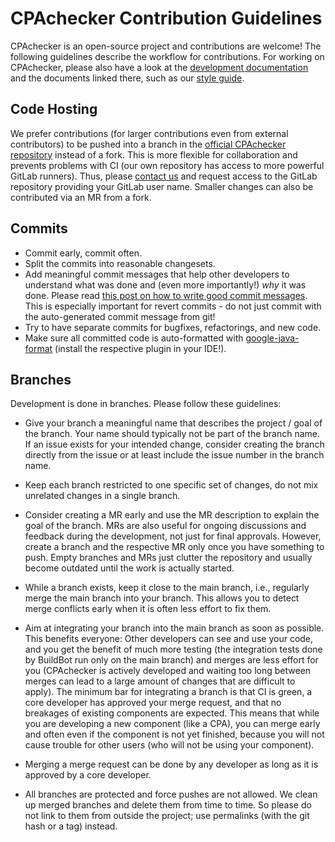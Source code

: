 <!--
This file is part of CPAchecker,
a tool for configurable software verification:
https://cpachecker.sosy-lab.org

SPDX-FileCopyrightText: 2007-2024 Dirk Beyer <https://www.sosy-lab.org>

SPDX-License-Identifier: Apache-2.0
-->

CPAchecker Contribution Guidelines
==================================

CPAchecker is an open-source project and contributions are welcome!
The following guidelines describe the workflow for contributions.
For working on CPAchecker, please also have a look at the [development documentation](doc/Developing.md)
and the documents linked there, such as our [style guide](doc/StyleGuide.md).

Code Hosting
------------
We prefer contributions (for larger contributions even from external contributors)
to be pushed into a branch in the [official CPAchecker repository](https://gitlab.com/sosy-lab/software/cpachecker/)
instead of a fork.
This is more flexible for collaboration and prevents problems with CI
(our own repository has access to more powerful GitLab runners).
Thus, please [contact us](https://cpachecker.sosy-lab.org/contact.php)
and request access to the GitLab repository providing your GitLab user name.
Smaller changes can also be contributed via an MR from a fork.

Commits
-------
- Commit early, commit often.
- Split the commits into reasonable changesets.
- Add meaningful commit messages that help other developers
  to understand what was done and (even more importantly!) *why* it was done.
  Please read [this post on how to write good commit messages](https://cbea.ms/git-commit/).
  This is especially important for revert commits -
  do not just commit with the auto-generated commit message from git!
- Try to have separate commits for bugfixes, refactorings, and new code.
- Make sure all committed code is auto-formatted with [google-java-format](https://github.com/google/google-java-format/)
  (install the respective plugin in your IDE!).

Branches
--------
Development is done in branches. Please follow these guidelines:

- Give your branch a meaningful name that describes the project / goal of the branch.
  Your name should typically not be part of the branch name.
  If an issue exists for your intended change,
  consider creating the branch directly from the issue
  or at least include the issue number in the branch name.

- Keep each branch restricted to one specific set of changes,
  do not mix unrelated changes in a single branch.

- Consider creating a MR early and use the MR description
  to explain the goal of the branch.
  MRs are also useful for ongoing discussions and feedback
  during the development, not just for final approvals.
  However, create a branch and the respective MR only once you have something to push.
  Empty branches and MRs just clutter the repository
  and usually become outdated until the work is actually started.

- While a branch exists, keep it close to the main branch,
  i.e., regularly merge the main branch into your branch.
  This allows you to detect merge conflicts early
  when it is often less effort to fix them.

- Aim at integrating your branch into the main branch as soon as possible.
  This benefits everyone: Other developers can see and use your code,
  and you get the benefit of much more testing
  (the integration tests done by BuildBot run only on the main branch)
  and merges are less effort for you
  (CPAchecker is actively developed and waiting too long between merges
  can lead to a large amount of changes that are difficult to apply).
  The minimum bar for integrating a branch is that CI is green,
  a core developer has approved your merge request, and
  that no breakages of existing components are expected.
  This means that while you are developing a new component (like a CPA),
  you can merge early and often even if the component is not yet finished,
  because you will not cause trouble for other users
  (who will not be using your component).

- Merging a merge request can be done by any developer
  as long as it is approved by a core developer.

- All branches are protected and force pushes are not allowed.
  We clean up merged branches and delete them from time to time.
  So please do not link to them from outside the project;
  use permalinks (with the git hash or a tag) instead.
